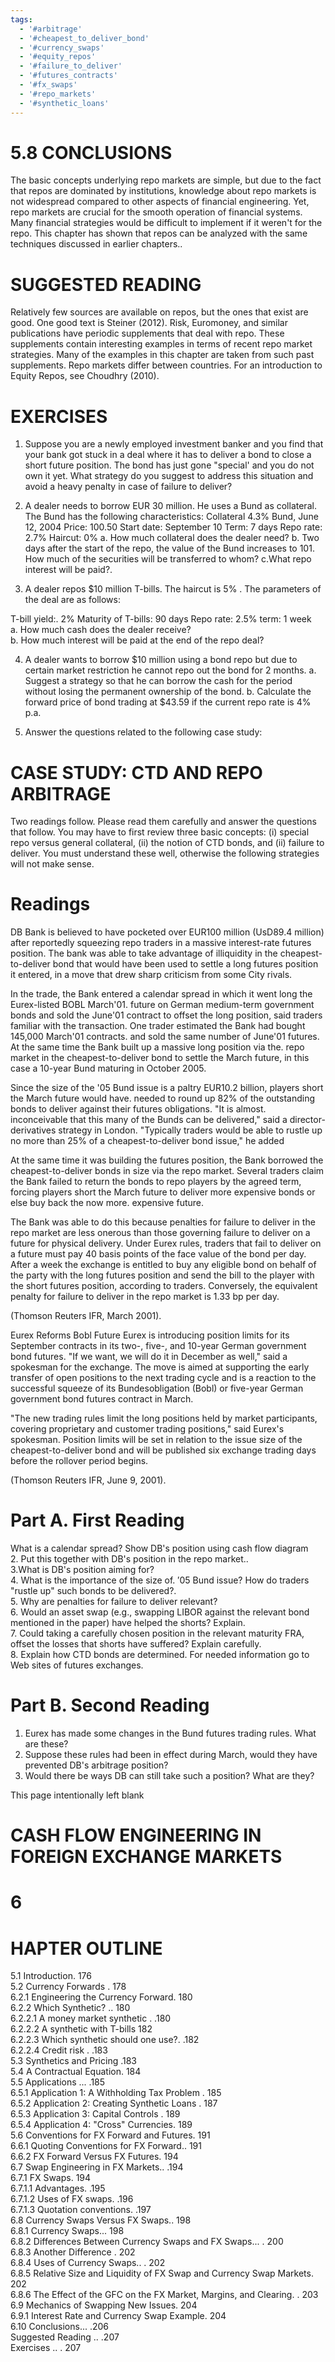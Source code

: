 ```yaml
---
tags:
  - '#arbitrage'
  - '#cheapest_to_deliver_bond'
  - '#currency_swaps'
  - '#equity_repos'
  - '#failure_to_deliver'
  - '#futures_contracts'
  - '#fx_swaps'
  - '#repo_markets'
  - '#synthetic_loans'
---
```

# 5.8 CONCLUSIONS  

The basic concepts underlying repo markets are simple, but due to the fact that repos are dominated by institutions, knowledge about repo markets is not widespread compared to other aspects of financial engineering. Yet, repo markets are crucial for the smooth operation of financial systems. Many financial strategies would be difficult to implement if it weren't for the repo. This chapter has shown that repos can be analyzed with the same techniques discussed in earlier chapters..  

# SUGGESTED READING  

Relatively few sources are available on repos, but the ones that exist are good. One good text is Steiner (2012). Risk, Euromoney, and similar publications have periodic supplements that deal with repo. These supplements contain interesting examples in terms of recent repo market strategies. Many of the examples in this chapter are taken from such past supplements. Repo markets differ between countries. For an introduction to Equity Repos, see Choudhry (2010).  

# EXERCISES  

1. Suppose you are a newly employed investment banker and you find that your bank got stuck in a deal where it has to deliver a bond to close a short future position. The bond has just gone "special' and you do not own it yet. What strategy do you suggest to address this situation and avoid a heavy penalty in case of failure to deliver?   
2. A dealer needs to borrow EUR 30 million. He uses a Bund as collateral. The Bund has the following characteristics: Collateral $4.3\%$ Bund, June 12, 2004 Price: 100.50 Start date: September 10 Term: 7 days Repo rate: $2.7\%$ Haircut: $0\%$ a. How much collateral does the dealer need? b. Two days after the start of the repo, the value of the Bund increases to 101. How much of the securities will be transferred to whom? c.What repo interest will be paid?.  

3. A dealer repos $\$10$ million T-bills. The haircut is $5\%$ . The parameters of the deal are as follows:  

T-bill yield:. $2\%$ Maturity of T-bills: 90 days Repo rate: $2.5\%$ term: 1 week   
a. How much cash does the dealer receive?   
b. How much interest will be paid at the end of the repo deal?  

4. A dealer wants to borrow $\$10$ million using a bond repo but due to certain market restriction he cannot repo out the bond for 2 months. a. Suggest a strategy so that he can borrow the cash for the period without losing the permanent ownership of the bond. b. Calculate the forward price of bond trading at $\$43.59$ if the current repo rate is $4\%$ p.a.  

5. Answer the questions related to the following case study:  

# CASE STUDY: CTD AND REPO ARBITRAGE  

Two readings follow. Please read them carefully and answer the questions that follow. You may have to first review three basic concepts: (i) special repo versus general collateral, (ii) the notion of CTD bonds, and (ii) failure to deliver. You must understand these well, otherwise the following strategies will not make sense.  

# Readings  

DB Bank is believed to have pocketed over EUR100 million (UsD89.4 million) after reportedly squeezing repo traders in a massive interest-rate futures position. The bank was able to take advantage of illiquidity in the cheapest-to-deliver bond that would have been used to settle a long futures position it entered, in a move that drew sharp criticism from some City rivals.  

In the trade, the Bank entered a calendar spread in which it went long the Eurex-listed BOBL March'01. future on German medium-term government bonds and sold the June'01 contract to offset the long position, said traders familiar with the transaction. One trader estimated the Bank had bought 145,000 March'01 contracts. and sold the same number of June'01 futures. At the same time the Bank built up a massive long position via the. repo market in the cheapest-to-deliver bond to settle the March future, in this case a 10-year Bund maturing in October 2005.  

Since the size of the '05 Bund issue is a paltry EUR10.2 billion, players short the March future would have. needed to round up $82\%$ of the outstanding bonds to deliver against their futures obligations. "It is almost. inconceivable that this many of the Bunds can be delivered," said a director-derivatives strategy in London. "Typically traders would be able to rustle up no more than $25\%$ of a cheapest-to-deliver bond issue," he added  

At the same time it was building the futures position, the Bank borrowed the cheapest-to-deliver bonds in size via the repo market. Several traders claim the Bank failed to return the bonds to repo players by the agreed term, forcing players short the March future to deliver more expensive bonds or else buy back the now more. expensive future.  

The Bank was able to do this because penalties for failure to deliver in the repo market are less onerous than those governing failure to deliver on a future for physical delivery. Under Eurex rules, traders that fail to deliver on a future must pay 40 basis points of the face value of the bond per day. After a week the exchange is entitled to buy any eligible bond on behalf of the party with the long futures position and send the bill to the player with the short futures position, according to traders. Conversely, the equivalent penalty for failure to deliver in the repo market is 1.33 bp per day.  

(Thomson Reuters IFR, March 2001).  

Eurex Reforms Bobl Future Eurex is introducing position limits for its September contracts in its two-, five-, and 10-year German government bond futures. "If we want, we will do it in December as well," said a spokesman for the exchange. The move is aimed at supporting the early transfer of open positions to the next trading cycle and is a reaction to the successful squeeze of its Bundesobligation (Bobl) or five-year German government bond futures contract in March.  

"The new trading rules limit the long positions held by market participants, covering proprietary and customer trading positions," said Eurex's spokesman. Position limits will be set in relation to the issue size of the cheapest-to-deliver bond and will be published six exchange trading days before the rollover period begins.  

(Thomson Reuters IFR, June 9, 2001).  

# Part A. First Reading  

What is a calendar spread? Show DB's position using cash flow diagram   
2. Put this together with DB's position in the repo market..   
3.What is DB's position aiming for?   
4. What is the importance of the size of. $\mathrm{'05}$ Bund issue? How do traders "rustle up" such bonds to be delivered?.   
5. Why are penalties for failure to deliver relevant?   
6. Would an asset swap (e.g., swapping LIBOR against the relevant bond mentioned in the paper) have helped the shorts? Explain.   
7. Could taking a carefully chosen position in the relevant maturity FRA, offset the losses that shorts have suffered? Explain carefully.   
8. Explain how CTD bonds are determined. For needed information go to Web sites of futures exchanges.  

# Part B. Second Reading  

1. Eurex has made some changes in the Bund futures trading rules. What are these?   
2. Suppose these rules had been in effect during March, would they have prevented DB's arbitrage position?   
3. Would there be ways DB can still take such a position? What are they?  

This page intentionally left blank  

# CASH FLOW ENGINEERING IN FOREIGN EXCHANGE MARKETS  

# 6  

# HAPTER OUTLINE  

5.1 Introduction. 176   
5.2 Currency Forwards . 178   
6.2.1 Engineering the Currency Forward. 180   
6.2.2 Which Synthetic? .. 180   
6.2.2.1 A money market synthetic . .180   
6.2.2.2 A synthetic with T-bills 182   
6.2.2.3 Which synthetic should one use?. .182   
6.2.2.4 Credit risk . .183   
5.3 Synthetics and Pricing .183   
5.4 A Contractual Equation. 184   
5.5 Applications ... .185   
6.5.1 Application 1: A Withholding Tax Problem . 185   
6.5.2 Application 2: Creating Synthetic Loans . 187   
6.5.3 Application 3: Capital Controls . 189   
6.5.4 Application 4: "Cross" Currencies. 189   
5.6 Conventions for FX Forward and Futures. 191   
6.6.1 Quoting Conventions for FX Forward.. 191   
6.6.2 FX Forward Versus FX Futures. 194   
6.7 Swap Engineering in FX Markets.. .194   
6.7.1 FX Swaps. 194   
6.7.1.1 Advantages. .195   
6.7.1.2 Uses of FX swaps. .196   
6.7.1.3 Quotation conventions. .197   
6.8 Currency Swaps Versus FX Swaps.. 198   
6.8.1 Currency Swaps... 198   
6.8.2 Differences Between Currency Swaps and FX Swaps... . 200   
6.8.3 Another Difference . 202   
6.8.4 Uses of Currency Swaps.. . 202   
6.8.5 Relative Size and Liquidity of FX Swap and Currency Swap Markets. 202   
6.8.6 The Effect of the GFC on the FX Market, Margins, and Clearing. . 203   
6.9 Mechanics of Swapping New Issues. 204   
6.9.1 Interest Rate and Currency Swap Example. 204   
6.10 Conclusions... .206   
Suggested Reading .. .207   
Exercises .. . 207  
